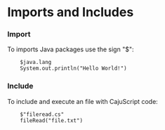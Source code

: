# Imports and Includes #

### Import ###

To imports Java packages use the sign "$":
```
    $java.lang
    System.out.println("Hello World!")
```

### Include ###

To include and execute an file with CajuScript code:
```
    $"fileread.cs"
    fileRead("file.txt")
```